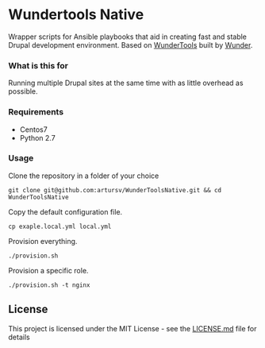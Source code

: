 # Wundertools Native

Wrapper scripts for Ansible playbooks that aid in creating fast and stable Drupal development environment. Based on [WunderTools](https://wundertools.wunder.io) built by [Wunder](https://wunder.io/).

### What is this for

Running multiple Drupal sites at the same time with as little overhead as possible.

### Requirements

- Centos7
- Python 2.7 

### Usage

Clone the repository in a folder of your choice

    git clone git@github.com:artursv/WunderToolsNative.git && cd WunderToolsNative

Copy the default configuration file.

    cp exaple.local.yml local.yml

Provision everything.

    ./provision.sh

Provision a specific role.

    ./provision.sh -t nginx

## License

This project is licensed under the MIT License - see the [LICENSE.md](LICENSE.md) file for details

